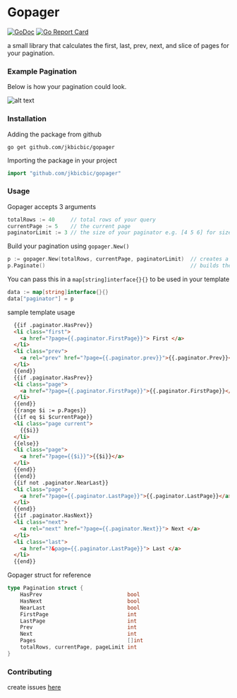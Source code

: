 # Gopager

[![GoDoc](https://godoc.org/github.com/jkbicbic/gopager?status.svg)](https://godoc.org/github.com/jkbicbic/gopager) [![Go Report Card](https://goreportcard.com/badge/github.com/jkbicbic/gopager)](https://goreportcard.com/report/github.com/jkbicbic/gopager)

a small library that calculates the first, last, prev, next, and slice of pages for your pagination.

### Example Pagination

Below is how your pagination could look.

![alt text](https://github.com/jkbicbic/gopager/blob/master/img/sample.png)

### Installation

Adding the package from github

```
go get github.com/jkbicbic/gopager
```

Importing the package in your project

```GO
import "github.com/jkbicbic/gopager"
```

### Usage

Gopager accepts 3 arguments

```GO
totalRows := 40     // total rows of your query
currentPage := 5    // the current page
paginatorLimit := 3 // the size of your paginator e.g. [4 5 6] for size 3 [4 5 6 7 8] for size 5
```

Build your pagination using `gopager.New()`

```GO
p := gopager.New(totalRows, currentPage, paginatorLimit)  // creates a new instance of pagination
p.Paginate()                                              // builds the pagination
```

You can pass this in a `map[string]interface{}{}` to be used in your template

```GO
data := map[string]interface{}{}
data["paginator"] = p
```

sample template usage

```HTML
  {{if .paginator.HasPrev}}
  <li class="first">
    <a href="?page={{.paginator.FirstPage}}"> First </a>
  </li>
  <li class="prev">
    <a rel="prev" href="?page={{.paginator.prev}}">{{.paginator.Prev}}</a>
  </li>
  {{end}}
  {{if .paginator.HasPrev}}
  <li class="page">
    <a href="?page={{.paginator.FirstPage}}">{{.paginator.FirstPage}}</a>
  </li>
  {{end}}
  {{range $i := p.Pages}}
  {{if eq $i $currentPage}}
  <li class="page current">
    {{$i}}
  </li>
  {{else}}
  <li class="page">
    <a href="?page={{$i}}">{{$i}}</a>
  </li>
  {{end}}
  {{end}}
  {{if not .paginator.NearLast}}
  <li class="page">
    <a href="?page={{.paginator.LastPage}}">{{.paginator.LastPage}}</a>
  </li>
  {{end}}
  {{if .paginator.HasNext}}
  <li class="next">
    <a rel="next" href="?page={{.paginator.Next}}"> Next </a>
  </li>
  <li class="last">
    <a href="?&page={{.paginator.LastPage}}"> Last </a>
  </li>
  {{end}}
```



Gopager struct for reference

```GO
type Pagination struct {
	HasPrev                           bool
	HasNext                           bool
	NearLast                          bool
	FirstPage                         int
	LastPage                          int
	Prev                              int
	Next                              int
	Pages                             []int
	totalRows, currentPage, pageLimit int
}
```
### Contributing

create issues [here](https://github.com/jkbicbic/gopager/issues/new)






